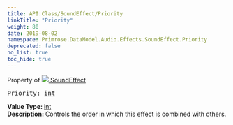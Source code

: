 ```yaml
---
title: API:Class/SoundEffect/Priority
linkTitle: "Priority"
weight: 80
date: 2019-08-02
namespace: Primrose.DataModel.Audio.Effects.SoundEffect.Priority
deprecated: false
no_list: true
toc_hide: true
---
```

Property of <a href="/docs/api-reference/Class/SoundEffect"><img src="/icons/silk/soundwave.png"/>&nbsp;SoundEffect</a>
<pre class="method-declaration">
Priority: <a class="type" href="/docs/api-reference/System/Primitives#int32">int</a></pre>
<b>Value Type: </b>
<a class="type" href="/docs/api-reference/System/Primitives#int32">int</a>
<br/>
<b>Description: </b>
Controls the order in which this effect is combined with others.

